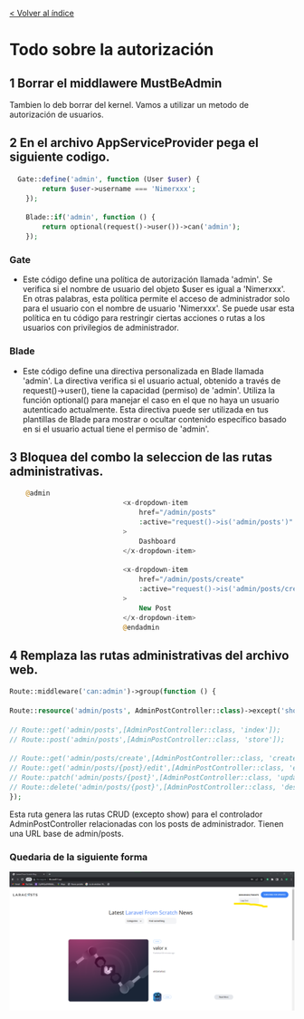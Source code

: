 [< Volver al índice](/docs/README.md)

# Todo sobre la autorización

## 1 Borrar el middlawere MustBeAdmin

Tambien lo deb borrar del kernel. Vamos a utilizar un metodo de autorización de usuarios.

## 2 En el archivo AppServiceProvider pega el siguiente codigo.

```php
  Gate::define('admin', function (User $user) {
        return $user->username === 'Nimerxxx';
    });

    Blade::if('admin', function () {
        return optional(request()->user())->can('admin');
    });  
```

### Gate 
- Este código define una política de autorización llamada 'admin'. Se verifica si el nombre de usuario del objeto $user es igual a 'Nimerxxx'. En otras palabras, esta política permite el acceso de administrador solo para el usuario con el nombre de usuario 'Nimerxxx'. Se puede usar esta política en tu código para restringir ciertas acciones o rutas a los usuarios con privilegios de administrador.

### Blade

- Este código define una directiva personalizada en Blade llamada 'admin'. La directiva verifica si el usuario actual, obtenido a través de request()->user(), tiene la capacidad (permiso) de 'admin'. Utiliza la función optional() para manejar el caso en el que no haya un usuario autenticado actualmente. Esta directiva puede ser utilizada en tus plantillas de Blade para mostrar o ocultar contenido específico basado en si el usuario actual tiene el permiso de 'admin'.

## 3 Bloquea del combo la seleccion de las rutas administrativas.
```php
    @admin  
                            <x-dropdown-item
                                href="/admin/posts"
                                :active="request()->is('admin/posts')"
                            >
                                Dashboard
                            </x-dropdown-item>

                            <x-dropdown-item
                                href="/admin/posts/create"
                                :active="request()->is('admin/posts/create')"
                            >
                                New Post
                            </x-dropdown-item>
                            @endadmin 
```


## 4 Remplaza las rutas administrativas del archivo web.
```php
Route::middleware('can:admin')->group(function () {

Route::resource('admin/posts', AdminPostController::class)->except('show');

// Route::get('admin/posts',[AdminPostController::class, 'index']);
// Route::post('admin/posts',[AdminPostController::class, 'store']);

// Route::get('admin/posts/create',[AdminPostController::class, 'create']);
// Route::get('admin/posts/{post}/edit',[AdminPostController::class, 'edit']);
// Route::patch('admin/posts/{post}',[AdminPostController::class, 'update']);
// Route::delete('admin/posts/{post}',[AdminPostController::class, 'destroy']);
}); 
```
Esta ruta genera las rutas CRUD (excepto show) para el controlador AdminPostController relacionadas con los posts de administrador. Tienen una URL base de admin/posts.

### Quedaria de la siguiente forma
![img](img/web8.autenticacion.png)
